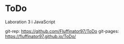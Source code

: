 # ToDo
Laboration 3 i JavaScript


git-rep: https://github.com/Fluffinator97/ToDo
git-pages: https://fluffinator97.github.io/ToDo/
